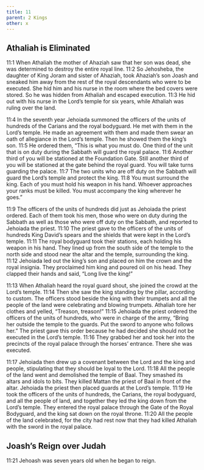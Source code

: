 ```yaml
---
title: 11
parent: 2 Kings
other: x
---
```


## Athaliah is Eliminated

<a name="11:1">11:1</a> When Athaliah the mother of Ahaziah saw that her son was dead, she was determined to destroy the entire royal line. <a name="11:2">11:2</a> So Jehosheba, the daughter of King Joram and sister of Ahaziah, took Ahaziah’s son Joash and sneaked him away from the rest of the royal descendants who were to be executed. She hid him and his nurse in the room where the bed covers were stored. So he was hidden from Athaliah and escaped execution. <a name="11:3">11:3</a> He hid out with his nurse in the Lord’s temple for six years, while Athaliah was ruling over the land.

<a name="11:4">11:4</a> In the seventh year Jehoiada summoned the officers of the units of hundreds of the Carians and the royal bodyguard. He met with them in the Lord’s temple. He made an agreement with them and made them swear an oath of allegiance in the Lord’s temple. Then he showed them the king’s son. <a name="11:5">11:5</a> He ordered them, “This is what you must do. One third of the unit that is on duty during the Sabbath will guard the royal palace. <a name="11:6">11:6</a> Another third of you will be stationed at the Foundation Gate. Still another third of you will be stationed at the gate behind the royal guard. You will take turns guarding the palace. <a name="11:7">11:7</a> The two units who are off duty on the Sabbath will guard the Lord’s temple and protect the king. <a name="11:8">11:8</a> You must surround the king. Each of you must hold his weapon in his hand. Whoever approaches your ranks must be killed. You must accompany the king wherever he goes.”

<a name="11:9">11:9</a> The officers of the units of hundreds did just as Jehoiada the priest ordered. Each of them took his men, those who were on duty during the Sabbath as well as those who were off duty on the Sabbath, and reported to Jehoiada the priest. <a name="11:10">11:10</a> The priest gave to the officers of the units of hundreds King David’s spears and the shields that were kept in the Lord’s temple. <a name="11:11">11:11</a> The royal bodyguard took their stations, each holding his weapon in his hand. They lined up from the south side of the temple to the north side and stood near the altar and the temple, surrounding the king. <a name="11:12">11:12</a> Jehoiada led out the king’s son and placed on him the crown and the royal insignia. They proclaimed him king and poured oil on his head. They clapped their hands and said, “Long live the king!”

<a name="11:13">11:13</a> When Athaliah heard the royal guard shout, she joined the crowd at the Lord’s temple. <a name="11:14">11:14</a> Then she saw the king standing by the pillar, according to custom. The officers stood beside the king with their trumpets and all the people of the land were celebrating and blowing trumpets. Athaliah tore her clothes and yelled, “Treason, treason!” <a name="11:15">11:15</a> Jehoiada the priest ordered the officers of the units of hundreds, who were in charge of the army, “Bring her outside the temple to the guards. Put the sword to anyone who follows her.” The priest gave this order because he had decided she should not be executed in the Lord’s temple. <a name="11:16">11:16</a> They grabbed her and took her into the precincts of the royal palace through the horses’ entrance. There she was executed.

<a name="11:17">11:17</a> Jehoiada then drew up a covenant between the Lord and the king and people, stipulating that they should be loyal to the Lord. <a name="11:18">11:18</a> All the people of the land went and demolished the temple of Baal. They smashed its altars and idols to bits. They killed Mattan the priest of Baal in front of the altar. Jehoiada the priest then placed guards at the Lord’s temple. <a name="11:19">11:19</a> He took the officers of the units of hundreds, the Carians, the royal bodyguard, and all the people of land, and together they led the king down from the Lord’s temple. They entered the royal palace through the Gate of the Royal Bodyguard, and the king sat down on the royal throne. <a name="11:20">11:20</a> All the people of the land celebrated, for the city had rest now that they had killed Athaliah with the sword in the royal palace.

## Joash’s Reign over Judah

<a name="11:21">11:21</a> Jehoash was seven years old when he began to reign.
